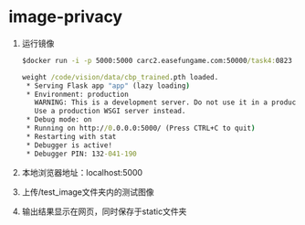 # image-privacy
1. 运行镜像

   ```cmd
   $docker run -i -p 5000:5000 carc2.easefungame.com:50000/task4:0823
   
   weight /code/vision/data/cbp_trained.pth loaded.
    * Serving Flask app "app" (lazy loading)
    * Environment: production
      WARNING: This is a development server. Do not use it in a production deployment.
      Use a production WSGI server instead.
    * Debug mode: on
    * Running on http://0.0.0.0:5000/ (Press CTRL+C to quit)
    * Restarting with stat
    * Debugger is active!
    * Debugger PIN: 132-041-190
   ```

2. 本地浏览器地址：localhost:5000

3. 上传/test_image文件夹内的测试图像

4. 输出结果显示在网页，同时保存于static文件夹
